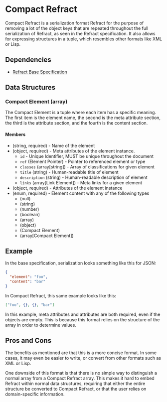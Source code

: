 # Compact Refract

Compact Refract is a serialization format Refract for the purpose of removing a
lot of the object keys that are repeated throughout the full serialization of
Refract, as seen in the Refract specification. It also allows for expressing
structures in a tuple, which resembles other formats like XML or Lisp.

## Dependencies

- [Refract Base
Specification](https://github.com/refractproject/refract-spec/blob/master/refract-spec.md)

## Data Structures

### Compact Element (array)

The Compact Element is a tuple where each item has a specific meaning. The
first item is the element name, the second is the meta attribute section, the
third is the attribute section, and the fourth is the content section.

#### Members

- (string, required) - Name of the element
- (object, required) - Meta attributes of the element instance.
  - `id` - Unique Identifier, MUST be unique throughout the document
  - `ref` (Element Pointer) - Pointer to referenced element or type
  - `classes` (array[string]) - Array of classifications for given element
  - `title` (string) - Human-readable title of element
  - `description` (string) - Human-readable description of element
  - `links` (array[Link Element]) - Meta links for a given element
- (object, required) - Attributes of the element instance
- (enum, required) - Element content with any of the following types
  - (null)
  - (string)
  - (number)
  - (boolean)
  - (array)
  - (object)
  - (Compact Element)
  - (array[Compact Element])

## Example

In the base specification, serialization looks something like this for JSON:

```json
{
  "element": "foo",
  "content": "bar"
}
```

In Compact Refract, this same example looks like this:

```json
["foo", {}, {}, "bar"]
```

In this example, meta attributes and attributes are both required, even if the
objects are empty. This is because this format relies on the structure of the
array in order to determine values.

## Pros and Cons

The benefits as mentioned are that this is a more concise format. In some
cases, it may even be easier to write, or convert from other formats such as
XML or Lisp.

One downside of this format is that there is no simple way to distinguish a
normal array from a Compact Refract array. This makes it hard to embed Refract
within normal data structures, requiring that either the entire structure be
converted to Compact Refract, or that the user relies on domain-specific
information.
